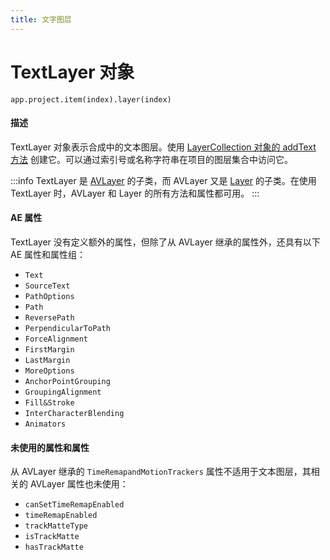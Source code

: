 ```yaml
---
title: 文字图层
---
```

# TextLayer 对象

`app.project.item(index).layer(index)`

#### 描述

TextLayer 对象表示合成中的文本图层。使用 [LayerCollection 对象的 addText 方法](../layercollection#layercollectionaddtext) 创建它。可以通过索引号或名称字符串在项目的图层集合中访问它。

:::info
TextLayer 是 [AVLayer](../avlayer) 的子类，而 AVLayer 又是 [Layer](../layer) 的子类。在使用 TextLayer 时，AVLayer 和 Layer 的所有方法和属性都可用。
:::

#### AE 属性

TextLayer 没有定义额外的属性，但除了从 AVLayer 继承的属性外，还具有以下 AE 属性和属性组：

- `Text`
- `SourceText`
- `PathOptions`
- `Path`
- `ReversePath`
- `PerpendicularToPath`
- `ForceAlignment`
- `FirstMargin`
- `LastMargin`
- `MoreOptions`
- `AnchorPointGrouping`
- `GroupingAlignment`
- `Fill&Stroke`
- `InterCharacterBlending`
- `Animators`

#### 未使用的属性和属性

从 AVLayer 继承的 `TimeRemapandMotionTrackers` 属性不适用于文本图层，其相关的 AVLayer 属性也未使用：

- `canSetTimeRemapEnabled`
- `timeRemapEnabled`
- `trackMatteType`
- `isTrackMatte`
- `hasTrackMatte`
